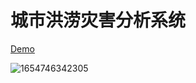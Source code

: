 # 城市洪涝灾害分析系统

[Demo](https://ni1o1.github.io/FloodVisualization/build/)

![1654746342305](image/README/1654746342305.png)
